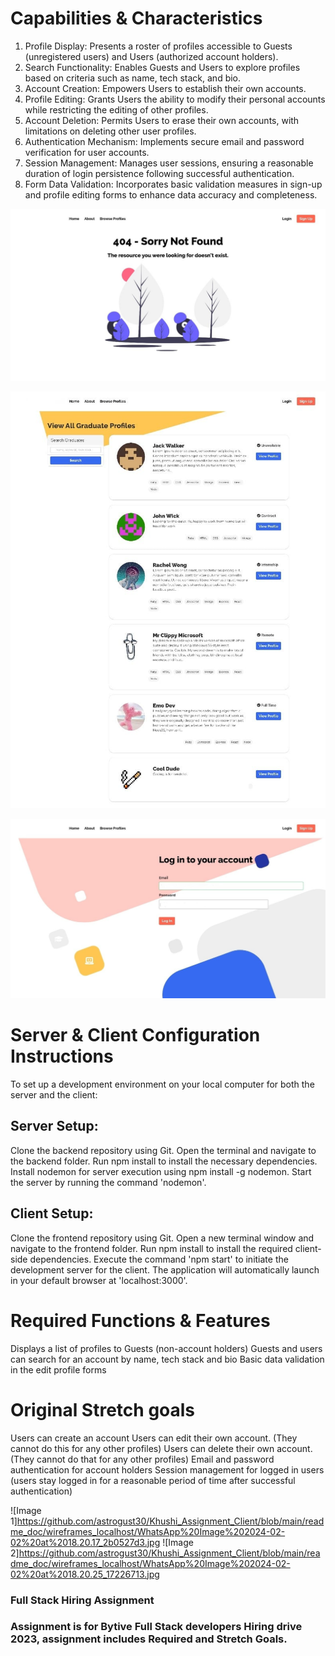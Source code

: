 # Capabilities & Characteristics

1.	Profile Display:
Presents a roster of profiles accessible to Guests (unregistered users) and Users (authorized account holders).
2.	Search Functionality:
Enables Guests and Users to explore profiles based on criteria such as name, tech stack, and bio.
3.	Account Creation:
Empowers Users to establish their own accounts.
4.	Profile Editing:
Grants Users the ability to modify their personal accounts while restricting the editing of other profiles.
5.	Account Deletion:
Permits Users to erase their own accounts, with limitations on deleting other user profiles.
6.	Authentication Mechanism:
Implements secure email and password verification for user accounts.
7.	Session Management:
Manages user sessions, ensuring a reasonable duration of login persistence following successful authentication.
8.	Form Data Validation:
Incorporates basic validation measures in sign-up and profile editing forms to enhance data accuracy and completeness.

![Image 1](https://github.com/astrogust30/Khushi_Assignment_Client/blob/main/readme_doc/screenshots_localhost/WhatsApp%20Image%202024-02-02%20at%2018.28.56_f6e4bed1.jpg)

![Image 2](https://github.com/astrogust30/Khushi_Assignment_Client/blob/main/readme_doc/screenshots_localhost/WhatsApp%20Image%202024-02-02%20at%2018.28.57_35b488de.jpg)

![Image 3](https://github.com/astrogust30/Khushi_Assignment_Client/blob/main/readme_doc/screenshots_localhost/WhatsApp%20Image%202024-02-02%20at%2018.28.57_98b21f18.jpg)

# Server & Client Configuration Instructions
To set up a development environment on your local computer for both the server and the client:

## Server Setup:

Clone the backend repository using Git.
Open the terminal and navigate to the backend folder.
Run npm install to install the necessary dependencies.
Install nodemon for server execution using npm install -g nodemon.
Start the server by running the command 'nodemon'.

## Client Setup:

Clone the frontend repository using Git.
Open a new terminal window and navigate to the frontend folder.
Run npm install to install the required client-side dependencies.
Execute the command 'npm start' to initiate the development server for the client.
The application will automatically launch in your default browser at 'localhost:3000'.


# Required Functions & Features
Displays a list of profiles to Guests (non-account holders)
Guests and users can search for an account by name, tech stack and bio
Basic data validation in the edit profile forms

# Original Stretch goals 

Users can create an account
Users can edit their own account. (They cannot do this for any other profiles)
Users can delete their own account. (They cannot do that for any other profiles)
Email and password authentication for account holders
Session management for logged in users (users stay logged in for a reasonable period of time after successful authentication)

![Image 1]https://github.com/astrogust30/Khushi_Assignment_Client/blob/main/readme_doc/wireframes_localhost/WhatsApp%20Image%202024-02-02%20at%2018.20.17_2b0527d3.jpg
![Image 2]https://github.com/astrogust30/Khushi_Assignment_Client/blob/main/readme_doc/wireframes_localhost/WhatsApp%20Image%202024-02-02%20at%2018.20.25_17226713.jpg


### Full Stack Hiring Assignment
### Assignment is for Bytive Full Stack developers Hiring drive 2023, assignment includes Required and Stretch Goals. 
